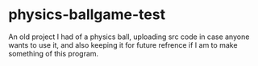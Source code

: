 # physics-ballgame-test
An old project I had of a physics ball, uploading src code in case anyone wants to use it, and also keeping it for future refrence if I am to make something of this program.
